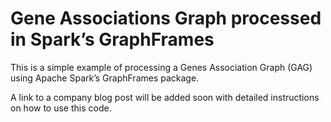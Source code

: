 # Gene Associations Graph processed in Spark’s GraphFrames
This is a simple example of processing a Genes Association Graph (GAG) using Apache Spark’s GraphFrames package. 

A link to a company blog post will be added soon with detailed instructions on how to use this code. 